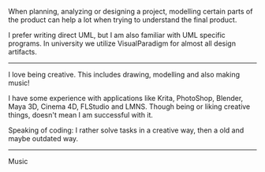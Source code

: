 When planning, analyzing or designing a project, modelling
certain parts of the product can help a lot when trying to
understand the final product.

I prefer writing direct UML, but I am also familiar with UML
specific programs. In university we utilize VisualParadigm for
almost all design artifacts.

---

I love being creative. This includes drawing, modelling and
also making music!

I have some experience with applications like Krita,
PhotoShop, Blender, Maya 3D, Cinema 4D, FLStudio and LMNS.
Though being or liking creative things, doesn't mean I am
successful with it.

Speaking of coding: I rather solve tasks in a creative way,
then a old and maybe outdated way.

---

Music
